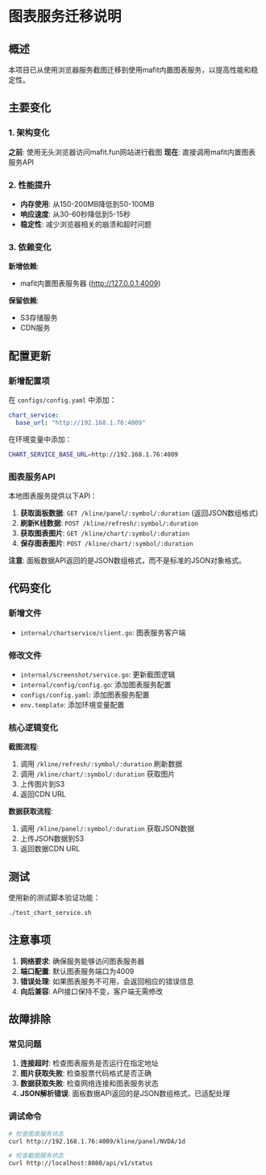# 图表服务迁移说明

## 概述

本项目已从使用浏览器服务截图迁移到使用mafit内置图表服务，以提高性能和稳定性。

## 主要变化

### 1. 架构变化

**之前**: 使用无头浏览器访问mafit.fun网站进行截图
**现在**: 直接调用mafit内置图表服务API

### 2. 性能提升

- **内存使用**: 从150-200MB降低到50-100MB
- **响应速度**: 从30-60秒降低到5-15秒
- **稳定性**: 减少浏览器相关的崩溃和超时问题

### 3. 依赖变化

**新增依赖**:
- mafit内置图表服务器 (http://127.0.0.1:4009)

**保留依赖**:
- S3存储服务
- CDN服务

## 配置更新

### 新增配置项

在 `configs/config.yaml` 中添加：

```yaml
chart_service:
  base_url: "http://192.168.1.76:4009"
```

在环境变量中添加：

```bash
CHART_SERVICE_BASE_URL=http://192.168.1.76:4009
```

### 图表服务API

本地图表服务提供以下API：

1. **获取面板数据**: `GET /kline/panel/:symbol/:duration` (返回JSON数组格式)
2. **刷新K线数据**: `POST /kline/refresh/:symbol/:duration`
3. **获取图表图片**: `GET /kline/chart/:symbol/:duration`
4. **保存图表图片**: `POST /kline/chart/:symbol/:duration`

**注意**: 面板数据API返回的是JSON数组格式，而不是标准的JSON对象格式。

## 代码变化

### 新增文件

- `internal/chartservice/client.go`: 图表服务客户端

### 修改文件

- `internal/screenshot/service.go`: 更新截图逻辑
- `internal/config/config.go`: 添加图表服务配置
- `configs/config.yaml`: 添加图表服务配置
- `env.template`: 添加环境变量配置

### 核心逻辑变化

**截图流程**:
1. 调用 `/kline/refresh/:symbol/:duration` 刷新数据
2. 调用 `/kline/chart/:symbol/:duration` 获取图片
3. 上传图片到S3
4. 返回CDN URL

**数据获取流程**:
1. 调用 `/kline/panel/:symbol/:duration` 获取JSON数据
2. 上传JSON数据到S3
3. 返回数据CDN URL

## 测试

使用新的测试脚本验证功能：

```bash
./test_chart_service.sh
```

## 注意事项

1. **网络要求**: 确保服务能够访问图表服务器
2. **端口配置**: 默认图表服务端口为4009
3. **错误处理**: 如果图表服务不可用，会返回相应的错误信息
4. **向后兼容**: API接口保持不变，客户端无需修改

## 故障排除

### 常见问题

1. **连接超时**: 检查图表服务是否运行在指定地址
2. **图片获取失败**: 检查股票代码格式是否正确
3. **数据获取失败**: 检查网络连接和图表服务状态
4. **JSON解析错误**: 面板数据API返回的是JSON数组格式，已适配处理

### 调试命令

```bash
# 检查图表服务状态
curl http://192.168.1.76:4009/kline/panel/NVDA/1d

# 检查截图服务状态
curl http://localhost:8080/api/v1/status
```
